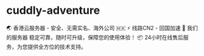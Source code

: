 # cuddly-adventure
🌏 香港云服务器 - 安全、无需实名、海外公司 🇭🇰  ⚡ 线路CN2 - 回国加速  💎 我们的服务器 稳定可靠，随时可升级，保障您的使用体验！ 📦 24小时在线售后服务，为您提供全方位的技术支持。
